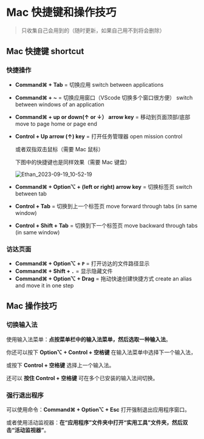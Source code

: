 # Mac 快捷键和操作技巧

> 只收集自己会用到的（随时更新，如果自己用不到将会删除）

## Mac 快捷键 shortcut

### 快捷操作

- **Command⌘ + Tab** = 切换应用 switch between applications

- **Command⌘ + ~** = 切换应用窗口（VScode 切换多个窗口很方便） switch between windows of an application

- **Command⌘ + up or down(↑ or ↓） arrow key** = 移动到页面顶部/底部 move to page home or page end

- **Control + Up arrow (↑) key** = 打开任务管理器 open mission control

  或者双指双击鼠标（需要 Mac 鼠标）

  下图中的快捷键也是同样效果（需要 Mac 键盘）

  ![Ethan_2023-09-19_10-52-19](https://pic.shejibiji.com/i/2023/09/19/65090d0a7f4ff.jpg)

- **Command⌘ + Option⌥ + (left or right) arrow key** = 切换标签页 switch between tab

- **Control + Tab** = 切换到上一个标签页 move forward through tabs (in same window)

- **Control + Shift + Tab** = 切换到下一个标签页 move backward through tabs (in same window)

### 访达页面

- **Command⌘ + Option⌥ + `P`** = 打开访达的文件路径显示
- **Command⌘ + Shift + `.`** = 显示隐藏文件
- **Command⌘ + Option⌥ + Drag** = 拖动快速创建快捷方式 create an alias and move it in one step

## Mac 操作技巧

### 切换输入法

使用输入法菜单：**点按菜单栏中的输入法菜单，然后选取一种输入法**。

你还可以按下 **Option⌥ + Control + 空格键** 在输入法菜单中选择下一个输入法，

或按下 **Control + 空格键** 选择上一个输入法。

还可以 **按住 Control + 空格键** 可在多个已安装的输入法间切换。

### 强行退出程序

可以使用命令：**Command⌘ + Option⌥ + Esc** 打开强制退出应用程序窗口。

或者使用活动监视器：**在“应用程序”文件夹中打开“实用工具”文件夹，然后双击“活动监视器”**。

